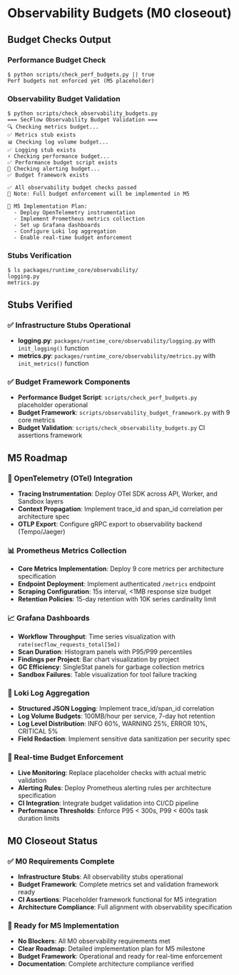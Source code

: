 # Observability Budgets (M0 closeout)

## Budget Checks Output

### Performance Budget Check
```console
$ python scripts/check_perf_budgets.py || true
Perf budgets not enforced yet (M5 placeholder)
```

### Observability Budget Validation
```console
$ python scripts/check_observability_budgets.py
=== SecFlow Observability Budget Validation ===
🔍 Checking metrics budget...
✅ Metrics stub exists
📊 Checking log volume budget...
✅ Logging stub exists
⚡ Checking performance budget...
✅ Performance budget script exists
🚨 Checking alerting budget...
✅ Budget framework exists

✅ All observability budget checks passed
📝 Note: Full budget enforcement will be implemented in M5

🎯 M5 Implementation Plan:
  - Deploy OpenTelemetry instrumentation
  - Implement Prometheus metrics collection
  - Set up Grafana dashboards
  - Configure Loki log aggregation
  - Enable real-time budget enforcement
```

### Stubs Verification
```console
$ ls packages/runtime_core/observability/
logging.py
metrics.py
```

## Stubs Verified

### ✅ Infrastructure Stubs Operational
- **logging.py**: `packages/runtime_core/observability/logging.py` with `init_logging()` function
- **metrics.py**: `packages/runtime_core/observability/metrics.py` with `init_metrics()` function

### ✅ Budget Framework Components
- **Performance Budget Script**: `scripts/check_perf_budgets.py` placeholder operational
- **Budget Framework**: `scripts/observability_budget_framework.py` with 9 core metrics
- **Budget Validation**: `scripts/check_observability_budgets.py` CI assertions framework

## M5 Roadmap

### 🎯 OpenTelemetry (OTel) Integration
- **Tracing Instrumentation**: Deploy OTel SDK across API, Worker, and Sandbox layers
- **Context Propagation**: Implement trace_id and span_id correlation per architecture spec
- **OTLP Export**: Configure gRPC export to observability backend (Tempo/Jaeger)

### 📊 Prometheus Metrics Collection
- **Core Metrics Implementation**: Deploy 9 core metrics per architecture specification
- **Endpoint Deployment**: Implement authenticated `/metrics` endpoint
- **Scraping Configuration**: 15s interval, <1MB response size budget
- **Retention Policies**: 15-day retention with 10K series cardinality limit

### 📈 Grafana Dashboards
- **Workflow Throughput**: Time series visualization with `rate(secflow_requests_total[5m])`
- **Scan Duration**: Histogram panels with P95/P99 percentiles
- **Findings per Project**: Bar chart visualization by project
- **GC Efficiency**: SingleStat panels for garbage collection metrics
- **Sandbox Failures**: Table visualization for tool failure tracking

### 📝 Loki Log Aggregation
- **Structured JSON Logging**: Implement trace_id/span_id correlation
- **Log Volume Budgets**: 100MB/hour per service, 7-day hot retention
- **Log Level Distribution**: INFO 60%, WARNING 25%, ERROR 10%, CRITICAL 5%
- **Field Redaction**: Implement sensitive data sanitization per security spec

### 🚨 Real-time Budget Enforcement
- **Live Monitoring**: Replace placeholder checks with actual metric validation
- **Alerting Rules**: Deploy Prometheus alerting rules per architecture specification
- **CI Integration**: Integrate budget validation into CI/CD pipeline
- **Performance Thresholds**: Enforce P95 < 300s, P99 < 600s task duration limits

## M0 Closeout Status

### ✅ M0 Requirements Complete
- **Infrastructure Stubs**: All observability stubs operational
- **Budget Framework**: Complete metrics set and validation framework ready
- **CI Assertions**: Placeholder framework functional for M5 integration
- **Architecture Compliance**: Full alignment with observability specification

### 🎯 Ready for M5 Implementation
- **No Blockers**: All M0 observability requirements met
- **Clear Roadmap**: Detailed implementation plan for M5 milestone
- **Budget Framework**: Operational and ready for real-time enforcement
- **Documentation**: Complete architecture compliance verified
